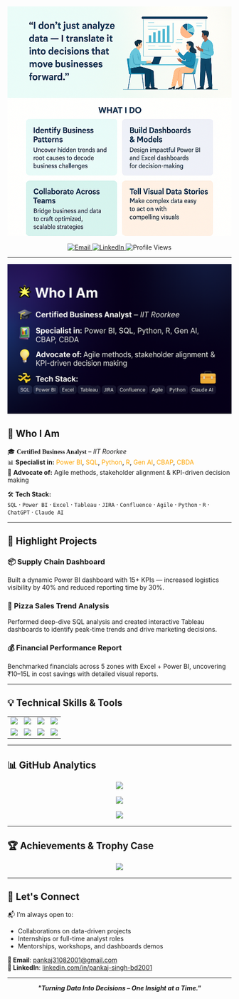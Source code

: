 
<!-- PROFILE HEADER -->
![logo](https://github.com/PankajSingh3108/PankajSingh3108/blob/main/Pankaj_Profile.png)


<!-- CONTACT -->
<p align="center">
  <a href="mailto:pankaj31082001@gmail.com">
    <img src="https://img.shields.io/badge/Email-D14836?style=flat-square&logo=gmail&logoColor=white" alt="Email" />
  </a>
  <a href="https://www.linkedin.com/in/pankaj-singh-bd2001">
    <img src="https://img.shields.io/badge/LinkedIn-0A66C2?style=flat-square&logo=linkedin&logoColor=white" alt="LinkedIn" />
  </a>
 <img src="https://komarev.com/ghpvc/?username=pankaj31082001&style=flat-square&color=blue" alt="Profile Views" />
</p>

---
![logo](https://github.com/PankajSingh3108/PankajSingh3108/blob/main/Pankaj_Profile_2.png)
## 🌟 Who I Am


<!-- Description -->
🎓 <strong style="font-family:Verdana;">Certified Business Analyst</strong> – <i>IIT Roorkee</i>  
📊 <strong>Specialist in:</strong> <span style="color:#ffa500;">Power BI</span>, <span style="color:#ffa500;">SQL</span>, <span style="color:#ffa500;">Python</span>, <span style="color:#ffa500;">R</span>, <span style="color:#ffa500;">Gen AI</span>, <span style="color:#ffa500;">CBAP</span>, <span style="color:#ffa500;">CBDA</span>  
🧠 <strong>Advocate of:</strong> Agile methods, stakeholder alignment & KPI-driven decision making  

<!-- Tech Stack -->
🛠️ <strong>Tech Stack:</strong>  
<code>SQL</code> · <code>Power BI</code> · <code>Excel</code> · <code>Tableau</code> · <code>JIRA</code> · <code>Confluence</code> · <code>Agile</code> · <code>Python</code> · <code>R</code> · <code>ChatGPT</code> · <code>Claude AI</code>

---

## 🚀 Highlight Projects

### 📦 Supply Chain Dashboard  
Built a dynamic Power BI dashboard with 15+ KPIs — increased logistics visibility by 40% and reduced reporting time by 30%.

### 🍕 Pizza Sales Trend Analysis  
Performed deep-dive SQL analysis and created interactive Tableau dashboards to identify peak-time trends and drive marketing decisions.

### 💰 Financial Performance Report  
Benchmarked financials across 5 zones with Excel + Power BI, uncovering ₹10–15L in cost savings with detailed visual reports.

---

## 💡 Technical Skills & Tools

<table>
<tr>
<td><img src="https://img.shields.io/badge/SQL-003B57?style=for-the-badge&logo=postgresql&logoColor=white" /></td>
<td><img src="https://img.shields.io/badge/Power_BI-F2C811?style=for-the-badge&logo=powerbi&logoColor=black" /></td>
<td><img src="https://img.shields.io/badge/Tableau-E97627?style=for-the-badge&logo=tableau&logoColor=white" /></td>
<td><img src="https://img.shields.io/badge/Excel-1D6F42?style=for-the-badge&logo=microsoft-excel&logoColor=white" /></td>
</tr>
<tr>
<td><img src="https://img.shields.io/badge/JIRA-0052CC?style=for-the-badge&logo=jira&logoColor=white" /></td>
<td><img src="https://img.shields.io/badge/Confluence-172B4D?style=for-the-badge&logo=confluence&logoColor=white" /></td>
<td><img src="https://img.shields.io/badge/Agile-FF6F00?style=for-the-badge" /></td>
<td><img src="https://img.shields.io/badge/DAX-0C2233?style=for-the-badge&logoColor=white" /></td>
</tr>
</table>

---

## 📊 GitHub Analytics

<p align="center">
  <img src="https://github-readme-stats.vercel.app/api?username=pankaj31082001&show_icons=true&theme=radical&hide_title=true&hide_border=true" />
</p>

<p align="center">
  <img src="https://github-readme-streak-stats.herokuapp.com/?user=pankaj31082001&theme=radical&hide_border=true" />
</p>

<p align="center">
  <img src="https://github-readme-stats.vercel.app/api/top-langs/?username=pankaj31082001&layout=compact&theme=radical&hide_border=true" />
</p>

---

## 🏆 Achievements & Trophy Case

<p align="center">
  <img src="https://github-profile-trophy.vercel.app/?username=pankaj31082001&theme=flat&column=4&no-frame=true&margin-w=10" />
</p>

---

## 🤝 Let's Connect

📬 I’m always open to:  
- Collaborations on data-driven projects  
- Internships or full-time analyst roles  
- Mentorships, workshops, and dashboards demos

**📧 Email**: pankaj31082001@gmail.com  
**🔗 LinkedIn**: [linkedin.com/in/pankaj-singh-bd2001](https://www.linkedin.com/in/pankaj-singh-bd2001)

---

<p align="center"><strong><em>"Turning Data Into Decisions – One Insight at a Time."</em></strong></p>
